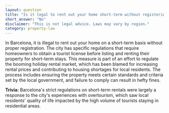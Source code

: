 ```yaml
---
layout: question
title: "Is it legal to rent out your home short-term without registering in Barcelona?"
short_answer: "No"
disclaimer: "This is not legal advice. Laws may vary by region."
category: property-law
---
```

In Barcelona, it is illegal to rent out your home on a short-term basis without proper registration. The city has specific regulations that require homeowners to obtain a tourist license before listing and renting their property for short-term stays. This measure is part of an effort to regulate the booming holiday rental market, which has been blamed for increasing rental prices and contributing to housing shortages for local residents. The process includes ensuring the property meets certain standards and criteria set by the local government, and failure to comply can result in hefty fines.

**Trivia:** Barcelona's strict regulations on short-term rentals were largely a response to the city's experiences with overtourism, which saw local residents' quality of life impacted by the high volume of tourists staying in residential areas.

